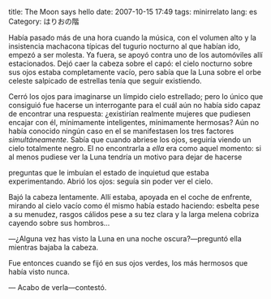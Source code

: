 title: The Moon says hello
date: 2007-10-15 17:49
tags: minirrelato
lang: es
Category: はりおの階

Había pasado más de una hora cuando la música, con el volumen alto y la
insistencia machacona típicas del tugurio nocturno al que habían ido,
empezó a ser molesta. Ya fuera, se apoyó contra uno de los automóviles
allí estacionados. Dejó caer la cabeza sobre el capó: el cielo nocturno
sobre sus ojos estaba completamente vacío, pero sabía que la Luna sobre
el orbe celeste salpicado de estrellas tenía que seguir existiendo.

Cerró los ojos para imaginarse un límpido cielo estrellado; pero lo
único que consiguió fue hacerse un interrogante para el cuál aún no
había sido capaz de encontrar una respuesta: ¿existirían realmente
mujeres que pudiesen encajar con él, mínimamente inteligentes,
mínimamente hermosas? Aún no había conocido ningún caso en el se
manifestasen los tres factores *simultáneamente*. Sabía que cuando
abriese los ojos, seguiría viendo un cielo totalmente negro. El no
encontrarla a *ella* era como aquel momento: si al menos pudiese ver la
Luna tendría un motivo para dejar de hacerse

preguntas que le imbuían el estado de inquietud que estaba
experimentando. Abrió los ojos: seguía sin poder ver el cielo.

Bajó la cabeza lentamente. Allí estaba, apoyada en el coche de enfrente,
mirando al cielo vacío como él mismo había estado haciendo: esbelta pese
a su menudez, rasgos cálidos pese a su tez clara y la larga melena
cobriza cayendo sobre sus hombros...

―¿Alguna vez has visto la Luna en una noche oscura?―preguntó ella
mientras bajaba la cabeza.

Fue entonces cuando se fijó en sus ojos verdes, los más hermosos que
había visto nunca.

― Acabo de verla―contestó.
